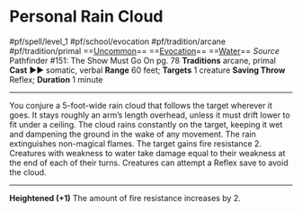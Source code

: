 # Personal Rain Cloud
#pf/spell/level_1 #pf/school/evocation #pf/tradition/arcane #pf/tradition/primal
==[Uncommon](../../../Traits/Uncommon.md)== ==[Evocation](../../../Traits/Evocation.md)== ==[Water](../../../Traits/Water.md)==
*Source* Pathfinder #151: The Show Must Go On pg. 78
**Traditions** arcane, primal
**Cast** ►► somatic, verbal
**Range** 60 feet; **Targets** 1 creature
**Saving Throw** Reflex; **Duration** 1 minute

---
You conjure a 5-foot-wide rain cloud that follows the target wherever it goes. It stays roughly an arm’s length overhead, unless it must drift lower to fit under a ceiling. The cloud rains constantly on the target, keeping it wet and dampening the ground in the wake of any movement. The rain extinguishes non-magical flames. The target gains fire resistance 2. Creatures with weakness to water take damage equal to their weakness at the end of each of their turns. Creatures can attempt a Reflex save to avoid the cloud.

<hr>

**Heightened (+1)** The amount of fire resistance increases by 2.